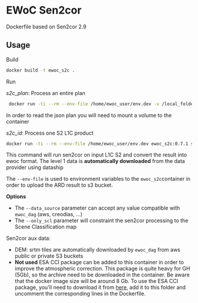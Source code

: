 # EWoC Sen2cor
 Dockerfile based on Sen2cor 2.9
## Usage

Build
```bash
docker build -t ewoc_s2c .
```
Run

*s2c_plan*: Process an entire plan
```bash
 docker run -ti --rm --env-file /home/ewoc_user/env.dev -v /local_folder/work/:/work ewoc_s2c:0.7.1 s2c --verbose v s2c_plan -p /work/21HTC_plan.json --data_source aws --production_id <some_id>
```
In order to read the json plan you will need to mount a volume to the container

*s2c_id*: Process one S2 L1C product

```bash
docker run -ti --rm --env-file /home/ewoc_user/env.dev ewoc_s2c:0.7.1 s2c --verbose v s2c_id -p S2B_MSIL1C_20190822T105629_N0208_R094_T30SWF_20190822T131655 --data_source creodias --production_id <some_id>
```
This command will run sen2cor on input L1C S2 and convert the result into ewoc format. The level 1 data is **automatically downloaded** from the data provider using dataship

The `--env-file` is used to environment variables to the `ewoc_s2c`container in order to upload the ARD result to s3 bucket.

**Options**

- The `--data_source` parameter can accept any value compatible with `ewoc_dag` (aws, creodias, ...)
- The `--only_scl` parameter will constraint the sen2cor processing to the Scene Classification map

Sen2cor aux data:

- DEM: srtm tiles are automatically downloaded by `ewoc_dag` from aws public or private S3 buckets
- **Not used** ESA CCI package can be added to this container in order to improve the atmospheric correction. This package is quite heavy for GH (5Gb), so the archive need to be downloaded in the container. Be aware that the docker image size will be around 8 Gb.
To use the ESA CCI package, you'll need to download it from [here](http://maps.elie.ucl.ac.be/CCI/viewer/download.php), add it to this folder and uncomment the corresponding lines in the Dockerfile.
